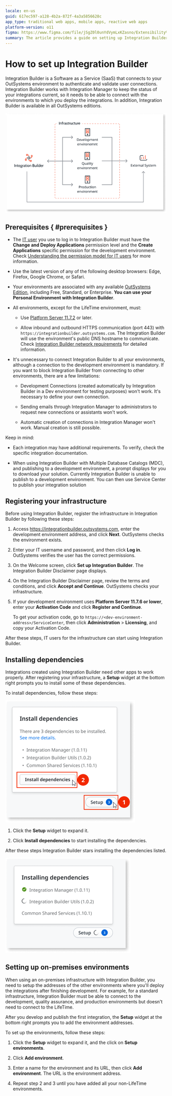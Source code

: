 ```yaml
---
locale: en-us
guid: 617ec597-a128-4b2a-872f-4a3a5856628c
app_type: traditional web apps, mobile apps, reactive web apps
platform-version: o11
figma: https://www.figma.com/file/jSgZ0l0unYdVymLxKZasno/Extensibility%20and%20Integration?node-id=1019:2309
summary: The article provides a guide on setting up Integration Builder in OutSystems, including prerequisites, registering infrastructure, installing dependencies, and configuring on-premises environments
---
```

# How to set up Integration Builder

Integration Builder is a Software as a Service (SaaS) that connects to your OutSystems environment to authenticate and validate user connections. Integration Builder works with Integration Manager to keep the status of your integrations current, so it needs to be able to connect with the environments to which you deploy the integrations. In addition, Integration Builder is available in all OutSystems editions.

![Diagram illustrating the architecture setup for Integration Builder in OutSystems](images/architecture-ib-setup-diag.png "Integration Builder Architecture Diagram")

## Prerequisites { #prerequisites }

* The [IT user](../../manage-platform-app-lifecycle/manage-it-teams/intro.md) you use to log in to Integration Builder must have the **Change and Deploy Applications** permission level and the **Create Applications** specific permission for the development environment. Check [Understanding the permission model for IT users](../../manage-platform-app-lifecycle/manage-it-teams/about-permission-levels.md) for more information.

* Use the latest version of any of the following desktop browsers: Edge, Firefox, Google Chrome, or Safari.

* Your environments are associated with any available [OutSystems Edition](https://www.outsystems.com/pricing-and-editions/), including Free, Standard, or Enterprise. **You can use your Personal Environment with Integration Builder**.

* All environments, except for the LifeTime environment, must:

    * Use [Platform Server 11.7.2](https://success.outsystems.com/Support/Release_Notes/11/Platform_Server#Platform_Server_11.7.2) or later.

    * Allow inbound and outbound HTTPS communication (port 443) with `https://integrationbuilder.outsystems.com`. The Integration Builder will use the environment's public DNS hostname to communicate. Check [Integration Builder network requirements](../../setup-infra-platform/setup/network-requirements.md#integration-builder) for detailed information.

<div class="info" markdown="1">

* It's unnecessary to connect Integration Builder to all your environments,
  although a connection to the development environment is mandatory. If you
  want to block Integration Builder from connecting to other environments,
  there are a few limitations:

    * Development Connections (created automatically by Integration Builder in
      a Dev environment for testing purposes) won't work. It's necessary to
      define your own connection.

    * Sending emails through Integration Manager to administrators to
      request new connections or assistants won't work.

    * Automatic creation of connections in Integration Manager won't work. Manual creation is still possible.

</div>


<div class="info" markdown="1">

Keep in mind:

* Each integration may have additional requirements. To verify, check the specific integration documentation.

* When using Integration Builder with Multiple Database Catalogs (MDC), and publishing to a development environment, a prompt displays for you to download your solution. Currently Integration Builder is unable to publish to a development environment. You can then use Service Center to publish your integration solution

</div>

## Registering your infrastructure

Before using Integration Builder, register the infrastructure in Integration Builder by following these steps:

1. Access <https://integrationbuilder.outsystems.com>, enter the development environment address, and click **Next**. OutSystems checks the environment exists.

1. Enter your IT username and password, and then click **Log in**. OutSystems verifies the user has the correct permissions.

1. On the Welcome screen, click **Set up Integration Builder**. The Integration Builder Disclaimer page displays.

1. On the Integration Builder Disclaimer page, review the terms and conditions, and click **Accept and Continue**. OutSystems checks your infrastructure.

1. If your development environment uses **Platform Server 11.7.6 or lower**, enter your **Activation Code** and click **Register and Continue**.

    <div class="info" markdown="1">

    To get your activation code, go to `https://<dev-environment-address>/ServiceCenter`, then click **Administration** > **Licensing**, and copy your Activation Code.

    </div>

After these steps, IT users for the infrastructure can start using Integration Builder.

## Installing dependencies

Integrations created using Integration Builder need other apps to work properly.
After registering your infrastructure, a **Setup** widget at the bottom right prompts you to install some of these dependencies.

To install dependencies, follow these steps:

![Screenshot of the Setup widget prompting to install dependencies in Integration Builder](images/setup-widget-install-depend-ib.png "Setup Widget for Installing Dependencies")

1. Click the **Setup** widget to expand it.

1. Click **Install dependencies** to start installing the dependencies.

After these steps Integration Builder stars installing the dependencies listed.

![Screenshot showing the Setup widget in the process of installing dependencies in Integration Builder](images/setup-widget-installling-depend-ib.png "Setup Widget Installing Dependencies")

## Setting up on-premises environments

When using an on-premises infrastructure with Integration Builder, you need to setup the addresses of the other environments where you'll deploy the integrations after finishing development. For example, for a standard infrastructure, Integration Builder must be able to connect to the development, quality assurance, and production environments but doesn't need to connect to the LifeTime.

After you develop and publish the first integration, the **Setup** widget at the bottom right prompts you to add the environment addresses.

To set up the environments, follow these steps:

1. Click the **Setup** widget to expand it, and the click on **Setup environments**.

1. Click **Add environment**.

1. Enter a name for the environment and its URL, then click **Add environment**. The URL is the environment address.

1. Repeat step 2 and 3 until you have added all your non-LifeTime environments.

